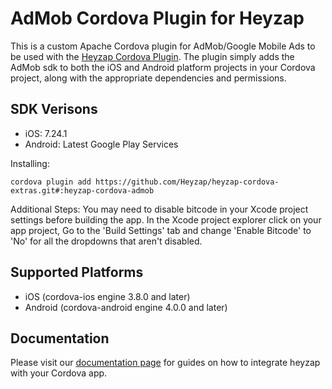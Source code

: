 AdMob Cordova Plugin for Heyzap
==================================

This is a custom Apache Cordova plugin for AdMob/Google Mobile Ads to be used with the [Heyzap Cordova Plugin](github.com/Heyzap/heyzap-cordova). The plugin simply adds the AdMob sdk to both the iOS and Android platform projects in your Cordova project, along with the appropriate dependencies and permissions.

SDK Verisons
------------
- iOS: 7.24.1
- Android: Latest Google Play Services

Installing:
```
cordova plugin add https://github.com/Heyzap/heyzap-cordova-extras.git#:heyzap-cordova-admob
```

Additional Steps:
You may need to disable bitcode in your Xcode project settings before building the app.
In the Xcode project explorer click on your app project, Go to the 'Build Settings' tab and change 'Enable Bitcode' to 'No' for all the dropdowns that aren't disabled.

Supported Platforms
-------------------
- iOS (cordova-ios engine 3.8.0 and later)
- Android (cordova-android engine 4.0.0 and later)

Documentation
-------------
Please visit our [documentation page](https://developers.heyzap.com/docs/cordova_sdk_setup_and_requirements#step-2-choose-your-3rdparty-sdks-optional) for guides on how to integrate heyzap with your Cordova app.
